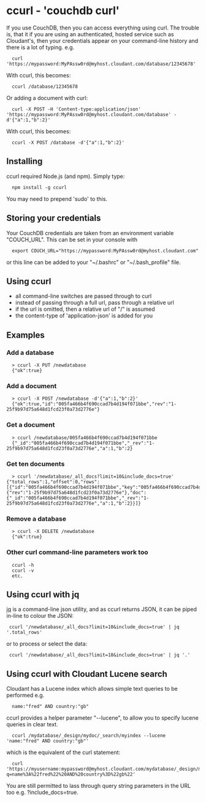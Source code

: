 # ccurl - 'couchdb curl'

If you use CouchDB, then you can access everything using curl. The trouble is, that it if you are using an authenticated, hosted service such as Cloudant's, then your credentials appear on your command-line history and there is a lot of typing. e.g.

```
  curl 'https://mypassword:MyPAssw0rd@myhost.cloudant.com/database/12345678'
```

With ccurl, this becomes:

```
  ccurl /database/12345678
```

Or adding a document with curl:

```
  curl -X POST -H 'Content-type:application/json' 'https://mypassword:MyPAssw0rd@myhost.cloudant.com/database' -d'{"a":1,"b":2}'
```

With ccurl, this becomes:

```
  ccurl -X POST /database -d'{"a":1,"b":2}'
```

## Installing

ccurl required Node.js (and npm). Simply type:

```
  npm install -g ccurl
```

You may need to prepend 'sudo' to this.

## Storing your credentials

Your CouchDB credentials are taken from an environment variable "COUCH_URL". This can be set in your console with

```
  export COUCH_URL="https://mypassword:MyPAssw0rd@myhost.cloudant.com"
```

or this line can be added to your "~/.bashrc" or "~/.bash_profile" file.

## Using ccurl

* all command-line switches are passed through to curl
* instead of passing through a full url, pass through a relative url
* if the url is omitted, then a relative url of "/" is assumed
* the content-type of 'application-json' is added for you

## Examples

### Add a database

```
  > ccurl -X PUT /newdatabase
  {"ok":true}
```  

### Add a document

```
  > ccurl -X POST /newdatabase -d'{"a":1,"b":2}'
  {"ok":true,"id":"005fa466b4f690ccad7b4d194f071bbe","rev":"1-25f9b97d75a648d1fcd23f0a73d2776e"}
```

### Get a document

```
  > ccurl /newdatabase/005fa466b4f690ccad7b4d194f071bbe
  {"_id":"005fa466b4f690ccad7b4d194f071bbe","_rev":"1-25f9b97d75a648d1fcd23f0a73d2776e","a":1,"b":2}
```

### Get ten documents

```
  > ccurl '/newdatabase/_all_docs?limit=10&include_docs=true' {"total_rows":1,"offset":0,"rows":[{"id":"005fa466b4f690ccad7b4d194f071bbe","key":"005fa466b4f690ccad7b4d194f071bbe","value":{"rev":"1-25f9b97d75a648d1fcd23f0a73d2776e"},"doc":{"_id":"005fa466b4f690ccad7b4d194f071bbe","_rev":"1-25f9b97d75a648d1fcd23f0a73d2776e","a":1,"b":2}}]}
```

### Remove a database

```
  > ccurl -X DELETE /newdatabase
  {"ok":true}
```  

### Other curl command-line parameters work too

```
  ccurl -h
  ccurl -v
  etc. 
```

## Using ccurl with jq

[jq](http://stedolan.github.io/jq/) is a command-line json utility, and as ccurl returns JSON, it can be piped in-line to colour the JSON:

```
 ccurl '/newdatabase/_all_docs?limit=10&include_docs=true' | jq '.total_rows'
```

or to process or select the data:

```
 ccurl '/newdatabase/_all_docs?limit=10&include_docs=true' | jq '.'
```

## Using ccurl with Cloudant Lucene search

Cloudant has a Lucene index which allows simple text queries to be performed e.g. 

```
  name:"fred" AND country:"gb"
```

ccurl provides a helper parameter "--lucene", to allow you to specify lucene queries in clear text. 

```
  ccurl /mydatabase/_design/mydoc/_search/myindex --lucene 'name:"fred" AND country:"gb"'
```

which is the equivalent of the curl statement:

```
  curl 'https://myusername:mypassword@myhost.cloudant.com/mydatabase/_design/mydoc/_search/myindex?q=name%3A%22fred%22%20AND%20country%3D%22gb%22'
```

You are still permitted to lass through query string parameters in the URL too e.g. ?include_docs=true. 

